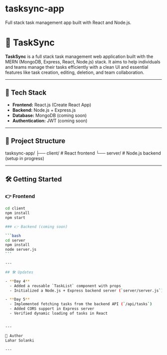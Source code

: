 # tasksync-app

Full stack task management app built with React and Node.js.

# 🧩 TaskSync

**TaskSync** is a full stack task management web application built with the MERN (MongoDB, Express, React, Node.js) stack. It aims to help individuals and teams manage their tasks efficiently with a clean UI and essential features like task creation, editing, deletion, and team collaboration.

---

## 🚀 Tech Stack

- **Frontend:** React.js (Create React App)
- **Backend:** Node.js + Express.js
- **Database:** MongoDB (coming soon)
- **Authentication:** JWT (coming soon)

---

## 📂 Project Structure

tasksync-app/
├── client/ # React frontend
└── server/ # Node.js backend (setup in progress)

---

## 🛠️ Getting Started

### 👉 Frontend

````bash
cd client
npm install
npm start

### 👉 Backend (coming soon)

```bash
cd server
npm install
node server.js
```

---

## 🛠 Updates

- **Day 4**
  - Added a reusable `TaskList` component with props
  - Initialized a Node.js + Express backend server (`server/server.js`)

- **Day 5**
  - Implemented fetching tasks from the backend API (`/api/tasks`)
  - Added CORS support in Express server
  - Verified dynamic loading of tasks in React


---

👤 Author
Lahar Solanki

---
